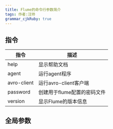 ```yaml
---
title: Flume的命令行参数简介
tags: 作者:汪帅
grammar_cjkRuby: true
---
```


## 指令

| 指令        | 描述                        |
| ----------- | --------------------------- |
| help        | 显示帮助文档                |
| agent       | 运行agent程序               |
| avro-client | 运行avro-client客户端       |
| password    | 创建用于flume配置的密码文件 |
| version     |显示Flume的版本信息|

## 全局参数
